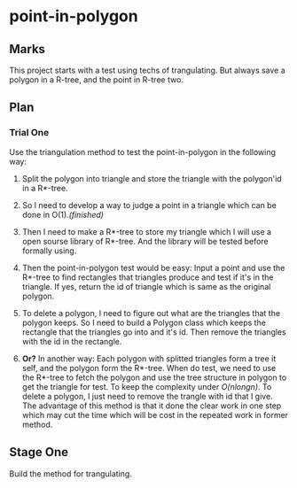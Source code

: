 # point-in-polygon

## Marks

This project starts with a test using techs of trangulating. But always save a polygon in a R-tree, and the point in R-tree two.

## Plan

### Trial One

Use the triangulation method to test the point-in-polygon in the following way:

1. Split the polygon into triangle and store the triangle with the polygon'id in a R*-tree.

2. So I need to develop a way to judge a point in a triangle which can be done in O(1)._(finished)_

3. Then I need to make a R*-tree to store my triangle which I will use a open sourse library of R*-tree. And the library will be tested before formally using.

4. Then the point-in-polygon test would be easy: Input a point and use the R*-tree to find rectangles that triangles produce and test if it's in the triangle. If yes, return the id of triangle which is same as the original polygon.

5. To delete a polygon, I need to figure out what are the triangles that the polygon keeps. So I need to build a Polygon class which keeps the rectangle that the triangles go into and it's id. Then remove the triangles with the id in the rectangle.

6. **Or?** In another way: Each polygon with splitted triangles form a tree it self, and the polygon form the R*-tree. When do test, we need to use the R*-tree to fetch the polygon and use the tree structure in polygon to get the triangle for test. To keep the complexity under _O(nlongn)_. To delete a polygon, I just need to remove the trangle with id that I give. The advantage of this method is that it done the clear work in one step which may cut the time which will be cost in the repeated work in former method.

## Stage One

Build the method for trangulating.
